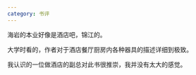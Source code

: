 ```yaml
---
category: 书评
---
```


海岩的本业好像是酒店吧，锦江的。

大学时看的，作者对于酒店餐厅厨房内各种器具的描述详细到极致。

我认识的一位做酒店的副总对此书很推崇，我并没有太大的感觉。
